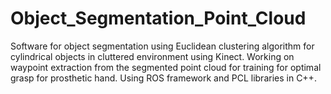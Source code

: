 # Object_Segmentation_Point_Cloud

Software for object segmentation using Euclidean clustering algorithm for cylindrical objects in cluttered environment
using Kinect. Working on waypoint extraction from the segmented point cloud for training for optimal grasp for prosthetic hand.
Using ROS framework and PCL libraries in C++.
